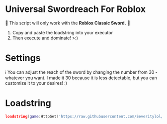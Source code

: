 # Universal Swordreach For Roblox
🚨 This script will only work with the **Roblox Classic Sword.** 🚨
1. Copy and paste the loadstring into your executor
2. Then execute and dominate! >:)

# Settings
ℹ️ You can adjust the reach of the sword by changing the number from 30 - whatever you want. I made it 30 because it is less detectable, but you can customize it to your desires! :) 

# Loadstring
```lua
loadstring(game:HttpGet('https://raw.githubusercontent.com/Severitylol/Universal-Sword-Reach/main/swordreach.lua')()
```
